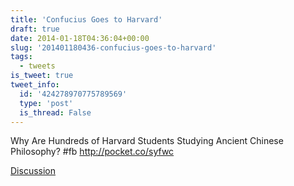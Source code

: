 ```yaml
---
title: 'Confucius Goes to Harvard'
draft: true
date: 2014-01-18T04:36:04+00:00
slug: '201401180436-confucius-goes-to-harvard'
tags:
  - tweets
is_tweet: true
tweet_info:
  id: '424278970775789569'
  type: 'post'
  is_thread: False
---
```




Why Are Hundreds of Harvard Students Studying Ancient Chinese Philosophy? #fb <http://pocket.co/syfwc>

[Discussion](https://x.com/sytelus/status/424278970775789569)

